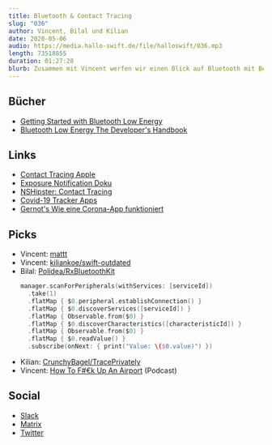 ```yaml
---
title: Bluetooth & Contact Tracing
slug: "036"
author: Vincent, Bilal und Kilian
date: 2020-05-06
audio: https://media.hallo-swift.de/file/halloswift/036.mp3
length: 73518855
duration: 01:27:28
blurb: Zusammen mit Vincent werfen wir einen Blick auf Bluetooth mit Bezug auf die dank Corona sehr aktuelle Thematik des Contact-Tracings.
---
```


## Bücher
- [Getting Started with Bluetooth Low Energy](https://www.amazon.de/dp/1491949511/)
- [Bluetooth Low Energy The Developer's Handbook](https://www.amazon.de/dp/013288836X)

## Links
- [Contact Tracing Apple](https://www.apple.com/covid19/contacttracing)
- [Exposure Notification Doku](https://developer.apple.com/documentation/exposurenotification)
- [NSHipster: Contact Tracing](https://nshipster.com/contact-tracing/)
- [Covid-19 Tracker Apps](https://github.com/fs0c131y/covid19-tracker-apps)
- [Gernot's Wie eine Corona-App funktioniert](https://medium.com/@gernot/wie-eine-corona-app-funktioniert-c83fc94f0609)

## Picks
- Vincent: [mattt](https://github.com/mattt)
- Vincent: [kiliankoe/swift-outdated](https://github.com/kiliankoe/swift-outdated)
- Bilal: [Polidea/RxBluetoothKit](https://github.com/Polidea/RxBluetoothKit)
    ```swift
    manager.scanForPeripherals(withServices: [serviceId])
      .take(1)
      .flatMap { $0.peripheral.establishConnection() }
      .flatMap { $0.discoverServices([serviceId]) }
      .flatMap { Observable.from($0) }
      .flatMap { $0.discoverCharacteristics([characteristicId]) }
      .flatMap { Observable.from($0) }
      .flatMap { $0.readValue() }
      .subscribe(onNext: { print("Value: \($0.value)") })
    ```
- Kilian: [CrunchyBagel/TracePrivately](https://github.com/CrunchyBagel/TracePrivately)
- Vincent: [How To F#€k Up An Airport](http://www.radiospaetkauf.com/2017/12/how-to-f-up-an-airport-part-1/) (Podcast)

## Social

- [Slack](https://join.slack.com/t/swiftde/shared_invite/zt-7r4hfpmv-m2CLTofoNTWhRE4v8vyMhg)
- [Matrix](https://matrix.to/#/#hallo-swift:matrix.org)
- [Twitter](https://twitter.com/hallo_swift)
